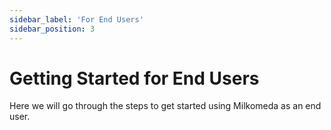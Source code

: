 ```yaml
---
sidebar_label: 'For End Users'
sidebar_position: 3
---
```

# Getting Started for End Users

Here we will go through the steps to get started using Milkomeda as an end user.
